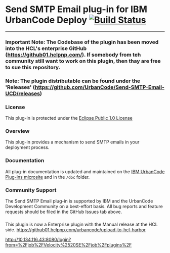 # Send SMTP Email plug-in for IBM UrbanCode Deploy [![Build Status](https://travis-ci.org/IBM-UrbanCode/Send-SMTP-Email-UCD.svg?branch=master)](https://travis-ci.org/IBM-UrbanCode/Send-SMTP-Email-UCD)
---

### Important Note: The Codebase of the plugin has been moved into the HCL's enterprise GitHub (https://github01.hclpnp.com/). If somebody from teh community still want to work on this plugin, then thay are free to sue this repository.

### Note: The plugin distributable can be found under the 'Releases' (https://github.com/UrbanCode/Send-SMTP-Email-UCD/releases)

### License
This plug-in is protected under the [Eclipse Public 1.0 License](http://www.eclipse.org/legal/epl-v10.html)

### Overview
This plug-in provides a mechanism to send SMTP emails in your deployment process.

### Documentation
All plug-in documentation is updated and maintained on the [IBM UrbanCode Plug-ins microsite](https://developer.ibm.com/urbancode/plugins) and in the `/doc` folder.

### Community Support
The Send SMTP Email plug-in is supported by IBM and the UrbanCode Development Community on a best-effort basis. All bug reports and feature requests should be filed in the GitHub Issues tab above.


###
This plugin is now a Enterprise plugin with the Manual release at the HCL side.
https://github01.hclpnp.com/urbancode/upload-to-hcl-harbor


http://10.134.116.43:8080/login?from=%2Fjob%2FVelocity%2520SE%2Fjob%2Fplugins%2F



